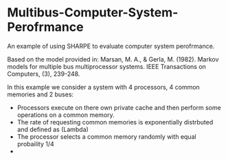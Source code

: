 # Multibus-Computer-System-Perofrmance
An example of using SHARPE to evaluate computer system perofrmance.

Based on the model provided in: Marsan, M. A., & Gerla, M. (1982). Markov models for multiple bus multiprocessor systems. IEEE Transactions on Computers, (3), 239-248.

In this example we consider a system with 4 processors, 4 common memories and 2 buses:
* Processors execute on there own private cache and then perform some operations on a common memory.
* The rate of requesting common memories is exponentially distrbuted and defined as (Lambda)
* The processor selects a common memory randomly with equal probaility 1/4
* 

